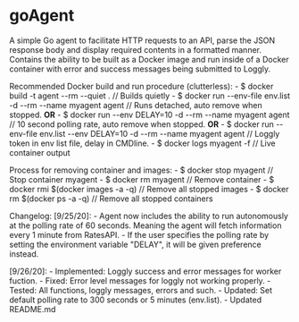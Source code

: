 # goAgent
A simple Go agent to facilitate HTTP requests to an API, parse the JSON response body and display required contents in a formatted manner.
Contains the ability to be built as a Docker image and run inside of a Docker container with error and success messages being submitted to Loggly.

Recommended Docker build and run procedure (clutterless):
	- $ docker build -t agent --rm --quiet .	 					// Builds quietly 
	- $ docker run --env-file env.list -d --rm --name myagent agent			// Runs detached, auto remove when stopped.
	**OR**
	- $ docker run --env DELAY=10 -d --rm --name myagent agent				// 10 second polling rate, auto remove when stopped.
	**OR**
	- $ docker run --env-file env.list --env DELAY=10 -d --rm --name myagent agent	// Loggly token in env list file, delay in CMDline.
	- $ docker logs myagent -f								// Live container output
	
Process for removing container and images:
	- $ docker stop myagent						// Stop container myagent
	- $ docker rm myagent							// Remove container
	- $ docker rmi $(docker images -a -q)					// Remove all stopped images
	- $ docker rm $(docker ps -a -q)					// Remove all stopped containers
	
Changelog:
[9/25/20]: 
	- Agent now includes the ability to run autonomously at the polling rate of 60 seconds. Meaning the agent will fetch information every 1 minute from RatesAPI. 
	- If the user specifies the polling rate by setting the environment variable "DELAY", it will be given preference instead.

[9/26/20]: 
	- Implemented: Loggly success and error messages for worker fuction.
	- Fixed: Error level messages for loggly not working properly.
	- Tested: All functions, loggly messages, errors and such.
	- Updated: Set default polling rate to 300 seconds or 5 minutes (env.list).
	- Updated README.md
